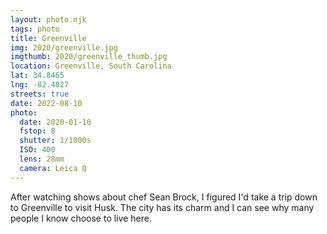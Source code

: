 ```yaml
---
layout: photo.njk
tags: photo
title: Greenville
img: 2020/greenville.jpg
imgthumb: 2020/greenville_thumb.jpg
location: Greenville, South Carolina
lat: 34.8465
lng: -82.4027
streets: true
date: 2022-08-10
photo:
  date: 2020-01-10
  fstop: 8
  shutter: 1/1000s
  ISO: 400
  lens: 28mm
  camera: Leica Q
---
```


After watching shows about chef Sean Brock, I figured I'd take a trip down to Greenville to visit Husk. The city has its charm and I can see why many people I know choose to live here.
